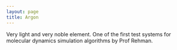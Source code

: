 ```yaml
---
layout: page
title: Argon
---
```


Very light and very noble element. One of the first test systems for molecular
dynamics simulation algorithms by Prof Rehman.
